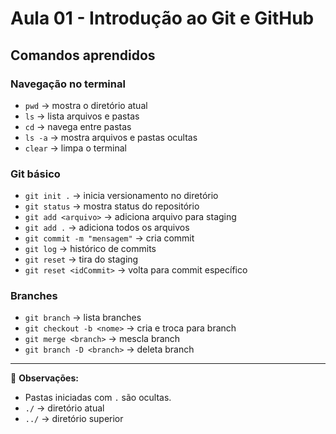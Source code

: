 # Aula 01 - Introdução ao Git e GitHub

## Comandos aprendidos

### Navegação no terminal
- `pwd` → mostra o diretório atual
- `ls` → lista arquivos e pastas
- `cd` → navega entre pastas
- `ls -a` → mostra arquivos e pastas ocultas
- `clear` → limpa o terminal

### Git básico
- `git init .` → inicia versionamento no diretório
- `git status` → mostra status do repositório
- `git add <arquivo>` → adiciona arquivo para staging
- `git add .` → adiciona todos os arquivos
- `git commit -m "mensagem"` → cria commit
- `git log` → histórico de commits
- `git reset` → tira do staging
- `git reset <idCommit>` → volta para commit específico

### Branches
- `git branch` → lista branches
- `git checkout -b <nome>` → cria e troca para branch
- `git merge <branch>` → mescla branch
- `git branch -D <branch>` → deleta branch

---
📌 **Observações:**
- Pastas iniciadas com `.` são ocultas.
- `./` → diretório atual
- `../` → diretório superior
